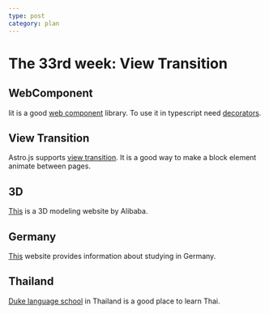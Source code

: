 ```yaml
---
type: post
category: plan
---
```

# The 33rd week: View Transition

## WebComponent

lit is a good [web component](https://www.youtube.com/watch?v=2I7uX8m0Ta0&ab_channel=WebDevSimplified) library. To use it in typescript need [decorators](https://lit.dev/docs/components/decorators/#decorators-typescript).

## View Transition

Astro.js supports [view transition](https://developer.mozilla.org/en-US/docs/Web/API/View_Transitions_API). It is a good way to make a block element animate between pages.

## 3D

[This](https://d.design) is a 3D modeling website by Alibaba.

## Germany 

[This](daad.de) website provides information about studying in Germany.

## Thailand

[Duke language school](https://dukelanguage.com/english-calendar/) in Thailand is a good place to learn Thai.